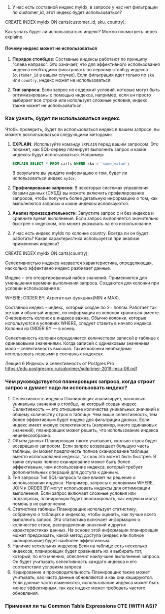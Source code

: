 1) У нас есть составной индекс myIdx, в запросе у нас нет фильтрации по customer_id, этот индекс будет использоваться?

CREATE INDEX myIdx ON carts(customer_id, sku, country);

Как узнать будет ли использоваться индекс?
Можно посмотреть через explaine.

#### Почему индекс может не использоваться

1. **Порядок столбцов**: Составные индексы работают по принципу "слева направо". Это означает, что для эффективного использования индекса необходимо фильтровать по первому столбцу индекса (`customer_id` в вашем случае). Если фильтрация идет только по `sku` или `country`, индекс может не использоваться.

2. **Тип запроса**: Если запрос не содержит условий, которые могут быть оптимизированы с помощью индекса, например, если он просто выбирает все строки или использует сложные условия, индекс также может не использоваться.

### Как узнать, будет ли использоваться индекс

Чтобы проверить, будет ли использоваться индекс в вашем запросе, вы можете воспользоваться следующими методами:

1. **EXPLAIN**: Используйте команду `EXPLAIN` перед вашим запросом. Это покажет, как SQL-сервер планирует выполнить запрос и какие индексы будут использоваться. Например:

   ```sql
   EXPLAIN SELECT * FROM carts WHERE sku = 'some_value';
   ```

   В результате вы увидите информацию о том, будет ли использоваться индекс `myIdx`.

2. **Профилирование запросов**: В некоторых системах управления базами данных (СУБД) вы можете включить профилирование запросов, чтобы получить более детальную информацию о том, как выполняются запросы и какие индексы используются.

3. **Анализ производительности**: Запустите запрос с и без индекса и сравните время выполнения. Если запрос выполняется значительно быстрее с индексом, это может указывать на его использование.

2) У нас есть индекс myIdx по колонке country. Всегда ли он будет работать? Какая характеристика используется при анализе применения индекса?

CREATE INDEX myIdx ON carts(country);

Селективностью индекса назвается характеристика, определяющая, насколько эффективно индекс разбивает данные.

Индекс – это отсортированный набор значений. Применяются для уменьшения времени выполнения запроса. Создаются для колонки при условии использования в:

WHERE;
ORDER BY;
Агрегатных функциях(MIN и MAX).

Составной индекс - индекс, который создан по 2+ полям. Работает так же как и обычный индекс, но информация из колонок храниться вместе. Очередность колонок в индексе важна. Обычно колонки, которые используются в условиях WHERE, следует ставить в начало индекса. Колонки из ORDER BY — в конец.


Селективность колонки определяется количеством записей в таблице с одинаковыми значениями. Когда записей с одинаковым значением мало – селективность высокая. Такие колонки необходимо использовать первыми в составных индексах.

Лекция 6 Индексы и селективность от Postgres Pro
https://edu.postgrespro.ru/sqlprimer/sqlprimer-2019-msu-06.pdf

### Чем руководствуется планировщик запроса, когда строит запрос и думает надо ли использовать индекс?

1. Селективность индекса
Планировщик анализирует, насколько уникальны значения в столбце, на который создан индекс. Селективность — это отношение количества уникальных значений к общему количеству строк в таблице. Чем выше селективность, тем более эффективным будет индекс для фильтрации данных. Если индекс имеет низкую селективность (например, много одинаковых значений), планировщик может решить, что использование индекса нецелесообразно.
2. Объем данных
Планировщик также учитывает, сколько строк будет возвращено запросом. Если запрос возвращает большую часть таблицы, он может предпочесть полное сканирование таблицы вместо использования индекса, так как это может быть быстрее. В таких случаях полное сканирование может быть более эффективным, чем использование индекса, который требует дополнительных операций для доступа к данным.
3. Тип запроса
Тип SQL-запроса также влияет на решение о использовании индекса. Например, запросы с условиями WHERE, JOIN и ORDER BY могут использовать индексы для оптимизации выполнения. Если запрос включает сложные условия или подзапросы, планировщик будет анализировать, как индексы могут помочь в их выполнении.
4. Статистика таблицы
Планировщик использует статистику, собранную о таблицах и индексах, чтобы оценить, как лучше всего выполнить запрос. Эта статистика включает информацию о количестве строк, распределении значений и других характеристиках данных. На основе этой информации планировщик может предсказать, какой метод доступа (индекс или полное сканирование) будет наиболее эффективным.
5. Наличие нескольких индексов
Если на таблице есть несколько индексов, планировщик будет сравнивать их и выбирать тот, который, по его мнению, обеспечит наилучшее выполнение запроса. Он будет учитывать селективность каждого индекса и его соответствие условиям запроса.
6. Кэширование и производительность
Планировщик также может учитывать, как часто данные обновляются и как они кэшируются. Если данные часто изменяются, использование индекса может быть менее эффективным, так как индекс может требовать частого обновления.

### Применял ли ты Common Table Expressions CTE (WITH AS)?